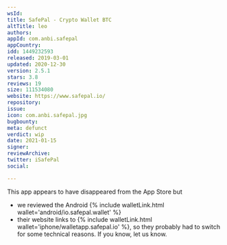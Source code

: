 ```yaml
---
wsId: 
title: SafePal - Crypto Wallet BTC
altTitle: leo
authors: 
appId: com.anbi.safepal
appCountry: 
idd: 1449232593
released: 2019-03-01
updated: 2020-12-30
version: 2.5.1
stars: 3.8
reviews: 19
size: 111534080
website: https://www.safepal.io/
repository: 
issue: 
icon: com.anbi.safepal.jpg
bugbounty: 
meta: defunct
verdict: wip
date: 2021-01-15
signer: 
reviewArchive: 
twitter: iSafePal
social: 

---
```


This app appears to have disappeared from the App Store but

* we reviewed the Android {% include walletLink.html wallet='android/io.safepal.wallet' %}
* their website links to
  {% include walletLink.html wallet='iphone/walletapp.safepal.io' %}, so they
  probably had to switch for some technical reasons. If you know, let us know.
